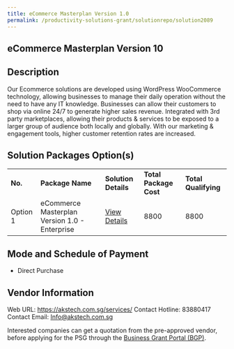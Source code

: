 ```yaml
---
title: eCommerce Masterplan Version 1.0
permalink: /productivity-solutions-grant/solutionrepo/solution2089
---
```


## eCommerce Masterplan Version 10

## Description

Our Ecommerce solutions are developed using WordPress WooCommerce technology, allowing businesses to manage their daily operation without the need to have any IT knowledge. Businesses can allow their customers to shop via online 24/7 to generate higher sales revenue. Integrated with 3rd party marketplaces, allowing their products & services to be exposed to a larger group of audience both locally and globally. With our marketing & engagement tools, higher customer retention rates are increased.

## Solution Packages Option(s)

<table>
<tr>
<td><b>No.</b></td>
<td><b>Package Name</b></td>
<td><b>Solution Details</b></td>
<td><b>Total Package Cost</b></td>
<td><b>Total Qualifying</b></td>
</tr>
<tr>
<td>Option 1</td>
<td>eCommerce Masterplan Version 1.0 - Enterprise</td>
<td><a href='https://www.gobusiness.gov.sg/images/psg/Desensitised_Aks_Tech_Annex_3_CR_wef_2_Sept_2021_Part_2.pdf'>View Details</a></td>
<td>8800</td>
<td>8800</td>
</tr>
</table>

## Mode and Schedule of Payment

 - Direct Purchase

## Vendor Information

 Web URL: https://akstech.com.sg/services/ 
Contact Hotline: 83880417 
Contact Email: Info@akstech.com.sg 


Interested companies can get a quotation from the pre-approved vendor, before applying for the PSG through the <a href='https://www.businessgrants.gov.sg/'>Business Grant Portal (BGP)</a>.

<script src="/jquery/resize-tables.js"></script>
